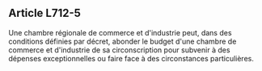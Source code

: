 Article L712-5
----
Une chambre régionale de commerce et d'industrie peut, dans des conditions
définies par décret, abonder le budget d'une chambre de commerce et d'industrie
de sa circonscription pour subvenir à des dépenses exceptionnelles ou faire face
à des circonstances particulières.
